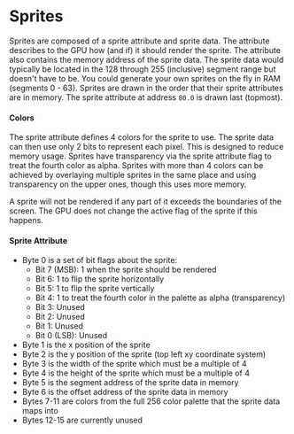 # Sprites
Sprites are composed of a sprite attribute and sprite data. The attribute describes to the GPU how (and if) it should render the sprite. The attribute also contains the memory address of the sprite data. The sprite data would typically be located in the 128 through 255 (inclusive) segment range but doesn't have to be. You could generate your own sprites on the fly in RAM (segments 0 - 63). Sprites are drawn in the order that their sprite attributes are in memory. The sprite attribute at address `80.0` is drawn last (topmost).

#### Colors
The sprite attribute defines 4 colors for the sprite to use. The sprite data can then use only 2 bits to represent each pixel. This is designed to reduce memory usage. Sprites have transparency via the sprite attribute flag to treat the fourth color as alpha. Sprites with more than 4 colors can be achieved by overlaying multiple sprites in the same place and using transparency on the upper ones, though this uses more memory.

A sprite will not be rendered if any part of it exceeds the boundaries of the screen. The GPU does not change the active flag of the sprite if this happens.

#### Sprite Attribute
- Byte 0 is a set of bit flags about the sprite:
    - Bit 7 (MSB): 1 when the sprite should be rendered
    - Bit 6: 1 to flip the sprite horizontally
    - Bit 5: 1 to flip the sprite vertically
    - Bit 4: 1 to treat the fourth color in the palette as alpha (transparency)
    - Bit 3: Unused
    - Bit 2: Unused
    - Bit 1: Unused
    - Bit 0 (LSB): Unused
- Byte 1 is the x position of the sprite
- Byte 2 is the y position of the sprite (top left xy coordinate system)
- Byte 3 is the width of the sprite which must be a multiple of 4
- Byte 4 is the height of the sprite which must be a multiple of 4
- Byte 5 is the segment address of the sprite data in memory
- Byte 6 is the offset address of the sprite data in memory
- Bytes 7-11 are colors from the full 256 color palette that the sprite data maps into
- Bytes 12-15 are currently unused
